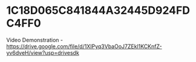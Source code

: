 # 1C18D065C841844A32445D924FDC4FF0
Video Demonstration - https://drive.google.com/file/d/1XIPyq3VbaOoJ7ZEkl1KCKnfZ-yv6dveH/view?usp=drivesdk
